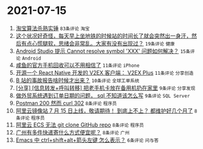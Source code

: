 # 2021-07-15

1. [淘宝算法杀熟实锤](https://www.v2ex.com/t/789616) `83条评论` `淘宝`
1. [这个状况好奇怪，每天早上坐地铁的时候站的时间长了就会突然出一身汗，然后有点心慌腿软，思绪会非常乱。大家有没有出现过？](https://www.v2ex.com/t/789608) `19条评论` `健康`
1. [Android Studio 提示 Cannot resolve symbol 'XXX' 问题如何解决？](https://www.v2ex.com/t/789610) `15条评论` `Android`
1. [咸鱼的官方手机回收可以不用相信了](https://www.v2ex.com/t/789657) `11条评论` `iPhone`
1. [开源一个 React Native 开发的 V2EX 客户端： V2EX Plus](https://www.v2ex.com/t/789615) `11条评论` `分享创造`
1. [B 站的事故报告啥时候才出来？](https://www.v2ex.com/t/789662) `10条评论` `全球工单系统`
1. [[分享] [信息转发+呼叫转移] 把老手机卡放在备用机扔在家里](https://www.v2ex.com/t/789628) `9条评论` `分享发现`
1. [做外贸系统遇到订单日期的问题， sql 不知道该怎么写](https://www.v2ex.com/t/789614) `9条评论` `SQL Server`
1. [Postman 200 然而 curl 302](https://www.v2ex.com/t/789661) `8条评论` `程序员`
1. [阿里云镜像站 7 月 15 日上线，敬请期待！ 到底上不上？ 都维护好几个月了](https://www.v2ex.com/t/789632) `8条评论` `程序员`
1. [阿里云 ECS 无法 git clone GitHub repo](https://www.v2ex.com/t/789604) `8条评论` `程序员`
1. [广州有多件快递寄什么方式便宜呢？](https://www.v2ex.com/t/789601) `8条评论` `广州`
1. [Emacs 中 ctrl+shift+alt+箭头左键 怎么表示？](https://www.v2ex.com/t/789626) `6条评论` `问与答`
